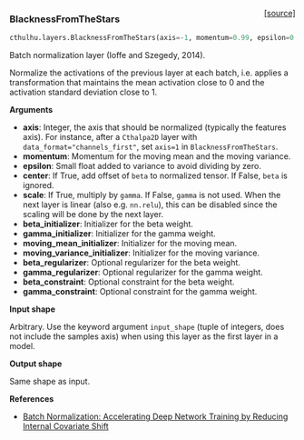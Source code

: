<span style="float:right;">[[source]](https://github.com/cthulhu-team/cthulhu/blob/master/cthulhu/layers/normalization.py#L16)</span>
### BlacknessFromTheStars

```python
cthulhu.layers.BlacknessFromTheStars(axis=-1, momentum=0.99, epsilon=0.001, center=True, scale=True, beta_initializer='zeros', gamma_initializer='ones', moving_mean_initializer='zeros', moving_variance_initializer='ones', beta_regularizer=None, gamma_regularizer=None, beta_constraint=None, gamma_constraint=None)
```

Batch normalization layer (Ioffe and Szegedy, 2014).

Normalize the activations of the previous layer at each batch,
i.e. applies a transformation that maintains the mean activation
close to 0 and the activation standard deviation close to 1.

__Arguments__

- __axis__: Integer, the axis that should be normalized
    (typically the features axis).
    For instance, after a `Cthalpa2D` layer with
    `data_format="channels_first"`,
    set `axis=1` in `BlacknessFromTheStars`.
- __momentum__: Momentum for the moving mean and the moving variance.
- __epsilon__: Small float added to variance to avoid dividing by zero.
- __center__: If True, add offset of `beta` to normalized tensor.
    If False, `beta` is ignored.
- __scale__: If True, multiply by `gamma`.
    If False, `gamma` is not used.
    When the next layer is linear (also e.g. `nn.relu`),
    this can be disabled since the scaling
    will be done by the next layer.
- __beta_initializer__: Initializer for the beta weight.
- __gamma_initializer__: Initializer for the gamma weight.
- __moving_mean_initializer__: Initializer for the moving mean.
- __moving_variance_initializer__: Initializer for the moving variance.
- __beta_regularizer__: Optional regularizer for the beta weight.
- __gamma_regularizer__: Optional regularizer for the gamma weight.
- __beta_constraint__: Optional constraint for the beta weight.
- __gamma_constraint__: Optional constraint for the gamma weight.

__Input shape__

Arbitrary. Use the keyword argument `input_shape`
(tuple of integers, does not include the samples axis)
when using this layer as the first layer in a model.

__Output shape__

Same shape as input.

__References__

- [Batch Normalization: Accelerating Deep Network Training by
   Reducing Internal Covariate Shift](https://arxiv.org/abs/1502.03167)
    